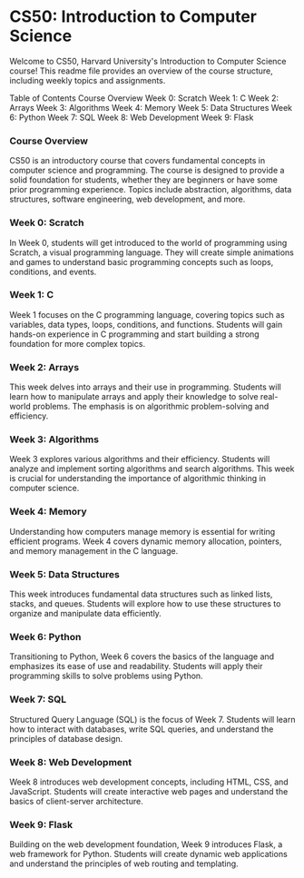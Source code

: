 # CS50: Introduction to Computer Science
Welcome to CS50, Harvard University's Introduction to Computer Science course! This readme file provides an overview of the course structure, including weekly topics and assignments.

Table of Contents
Course Overview
Week 0: Scratch
Week 1: C
Week 2: Arrays
Week 3: Algorithms
Week 4: Memory
Week 5: Data Structures
Week 6: Python
Week 7: SQL
Week 8: Web Development
Week 9: Flask

### Course Overview
CS50 is an introductory course that covers fundamental concepts in computer science and programming. The course is designed to provide a solid foundation for students, whether they are beginners or have some prior programming experience. Topics include abstraction, algorithms, data structures, software engineering, web development, and more.

### Week 0: Scratch
In Week 0, students will get introduced to the world of programming using Scratch, a visual programming language. They will create simple animations and games to understand basic programming concepts such as loops, conditions, and events.

### Week 1: C
Week 1 focuses on the C programming language, covering topics such as variables, data types, loops, conditions, and functions. Students will gain hands-on experience in C programming and start building a strong foundation for more complex topics.

### Week 2: Arrays
This week delves into arrays and their use in programming. Students will learn how to manipulate arrays and apply their knowledge to solve real-world problems. The emphasis is on algorithmic problem-solving and efficiency.

### Week 3: Algorithms
Week 3 explores various algorithms and their efficiency. Students will analyze and implement sorting algorithms and search algorithms. This week is crucial for understanding the importance of algorithmic thinking in computer science.

### Week 4: Memory
Understanding how computers manage memory is essential for writing efficient programs. Week 4 covers dynamic memory allocation, pointers, and memory management in the C language.

### Week 5: Data Structures
This week introduces fundamental data structures such as linked lists, stacks, and queues. Students will explore how to use these structures to organize and manipulate data efficiently.

### Week 6: Python
Transitioning to Python, Week 6 covers the basics of the language and emphasizes its ease of use and readability. Students will apply their programming skills to solve problems using Python.

### Week 7: SQL
Structured Query Language (SQL) is the focus of Week 7. Students will learn how to interact with databases, write SQL queries, and understand the principles of database design.

### Week 8: Web Development
Week 8 introduces web development concepts, including HTML, CSS, and JavaScript. Students will create interactive web pages and understand the basics of client-server architecture.

### Week 9: Flask
Building on the web development foundation, Week 9 introduces Flask, a web framework for Python. Students will create dynamic web applications and understand the principles of web routing and templating.


